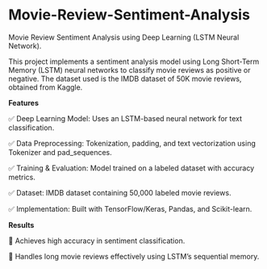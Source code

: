 # Movie-Review-Sentiment-Analysis
Movie Review Sentiment Analysis using Deep Learning (LSTM Neural Network).

This project implements a sentiment analysis model using Long Short-Term Memory (LSTM) neural networks to classify movie reviews as positive or negative. The dataset used is the IMDB dataset of 50K movie reviews, obtained from Kaggle.

**Features**

✅ Deep Learning Model: Uses an LSTM-based neural network for text classification.

✅ Data Preprocessing: Tokenization, padding, and text vectorization using Tokenizer and pad_sequences.

✅ Training & Evaluation: Model trained on a labeled dataset with accuracy metrics.

✅ Dataset: IMDB dataset containing 50,000 labeled movie reviews.

✅ Implementation: Built with TensorFlow/Keras, Pandas, and Scikit-learn.

**Results**

🚀 Achieves high accuracy in sentiment classification.

🚀 Handles long movie reviews effectively using LSTM’s sequential memory.
